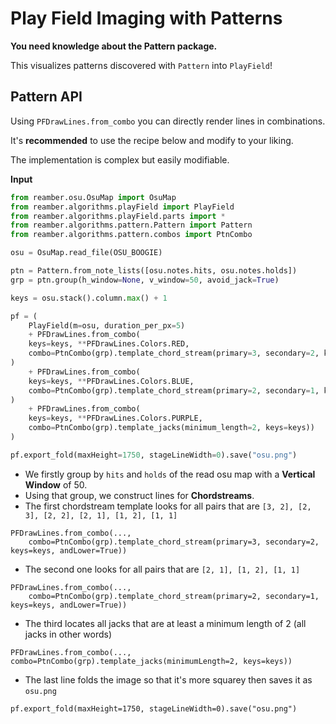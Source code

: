 # Play Field Imaging with Patterns

**You need knowledge about the Pattern package.**

This visualizes patterns discovered with `Pattern` into `PlayField`!

## Pattern API

Using `PFDrawLines.from_combo` you can directly render lines in combinations.

It's **recommended** to use the recipe below and modify to your liking.

The implementation is complex but easily modifiable.

**Input**

```py
from reamber.osu.OsuMap import OsuMap
from reamber.algorithms.playField import PlayField
from reamber.algorithms.playField.parts import *
from reamber.algorithms.pattern.Pattern import Pattern
from reamber.algorithms.pattern.combos import PtnCombo

osu = OsuMap.read_file(OSU_BOOGIE)

ptn = Pattern.from_note_lists([osu.notes.hits, osu.notes.holds])
grp = ptn.group(h_window=None, v_window=50, avoid_jack=True)

keys = osu.stack().column.max() + 1

pf = (
    PlayField(m=osu, duration_per_px=5)
    + PFDrawLines.from_combo(
    keys=keys, **PFDrawLines.Colors.RED,
    combo=PtnCombo(grp).template_chord_stream(primary=3, secondary=2, keys=keys, and_lower=True)
)
    + PFDrawLines.from_combo(
    keys=keys, **PFDrawLines.Colors.BLUE,
    combo=PtnCombo(grp).template_chord_stream(primary=2, secondary=1, keys=keys, and_lower=True)
)
    + PFDrawLines.from_combo(
    keys=keys, **PFDrawLines.Colors.PURPLE,
    combo=PtnCombo(grp).template_jacks(minimum_length=2, keys=keys))
)

pf.export_fold(maxHeight=1750, stageLineWidth=0).save("osu.png")
```

- We firstly group by ``hits`` and ``holds`` of the read osu map with a **Vertical Window** of 50.
- Using that group, we construct lines for **Chordstreams**.
- The first chordstream template looks for all pairs that are ``[3, 2], [2, 3], [2, 2], [2, 1], [1, 2], [1, 1]``

```
PFDrawLines.from_combo(...,
    combo=PtnCombo(grp).template_chord_stream(primary=3, secondary=2, keys=keys, andLower=True))
```

- The second one looks for all pairs that are ``[2, 1], [1, 2], [1, 1]``

```
PFDrawLines.from_combo(...,
    combo=PtnCombo(grp).template_chord_stream(primary=2, secondary=1, keys=keys, andLower=True))
```

- The third locates all jacks that are at least a minimum length of 2 (all jacks in other words)

```
PFDrawLines.from_combo(..., combo=PtnCombo(grp).template_jacks(minimumLength=2, keys=keys))
```

- The last line folds the image so that it's more squarey then saves it as ``osu.png``

```
pf.export_fold(maxHeight=1750, stageLineWidth=0).save("osu.png")
```

